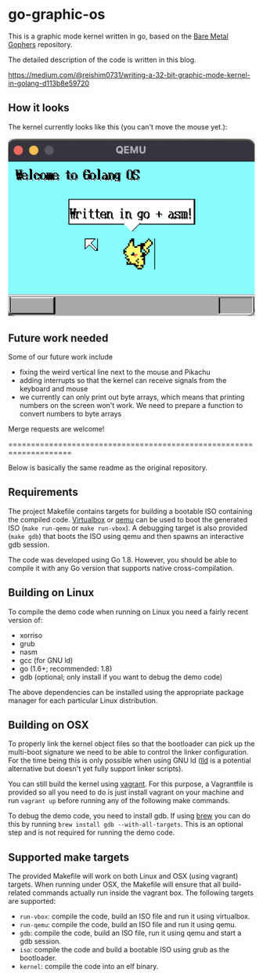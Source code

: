 # go-graphic-os

This is a graphic mode kernel written in go,
based on the [Bare Metal Gophers](https://github.com/achilleasa/bare-metal-gophers) repository.

The detailed description of the code is written in this blog.

https://medium.com/@reishim0731/writing-a-32-bit-graphic-mode-kernel-in-golang-d113b8e59720

## How it looks

The kernel currently looks like this (you can't move the mouse yet.):

![image](img/image.png)

## Future work needed

Some of our future work include

- fixing the weird vertical line next to the mouse and Pikachu
- adding interrupts so that the kernel can receive signals from the keyboard and mouse
- we currently can only print out byte arrays, which means that printing numbers on the screen won't work. We need to prepare a function to convert numbers to byte arrays

Merge requests are welcome!

====================================================================

Below is basically the same readme as the original repository.

## Requirements 

The project Makefile contains targets for building a bootable ISO containing
the compiled code. [Virtualbox](https://www.virtualbox.org/) or [qemu](http://www.qemu-project.org/)
can be used to boot the generated ISO (`make run-qemu` or `make run-vbox`). A 
debugging target is also provided (`make gdb`) that boots the ISO using qemu 
and then spawns an interactive gdb session. 

The code was developed using Go 1.8. However, you should be able to compile it
with any Go version that supports native cross-compilation.

## Building on Linux

To compile the demo code when running on Linux you need a fairly recent version of:

- xorriso
- grub
- nasm 
- gcc (for GNU ld)
- go (1.6+; recommended: 1.8)
- gdb (optional; only install if you want to debug the demo code)

The above dependencies can be installed using the appropriate package manager 
for each particular Linux distribution.

## Building on OSX

To properly link the kernel object files so that the bootloader can pick up the 
multi-boot signature we need to be able to control the linker configuration. For
the time being this is only possible when using GNU ld ([lld](https://lld.llvm.org/) 
is a potential alternative but doesn't yet fully support linker scripts).

You can still build the kernel using [vagrant](https://www.vagrantup.com/). For
this purpose, a Vagrantfile is provided so all you need to do is just install 
vagrant on your machine and run `vagrant up` before running any of the following 
make commands.

To debug the demo code, you need to install gdb. If using
[brew](https://brew.sh/) you can do this by running `brew install gdb
--with-all-targets`. This is an optional step and is not required for running
the demo code. 

## Supported make targets 

The provided Makefile will work on both Linux and OSX (using vagrant) targets.
When running under OSX, the Makefile will ensure that all build-related
commands actually run inside the vagrant box. The following targets are
supported:

- `run-vbox`: compile the code, build an ISO file and run it using virtualbox.
- `run-qemu`: compile the code, build an ISO file and run it using qemu.
- `gdb`: compile the code, build an ISO file, run it using qemu and start a gdb session.
- `iso`: compile the code and build a bootable ISO using grub as the bootloader.
- `kernel`: compile the code into an elf binary.
